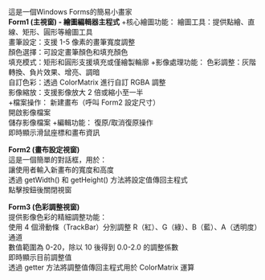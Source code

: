 這是一個Windows Forms的簡易小畫家\
**Form1 (主視窗) - 繪圖編輯器主程式**
+核心繪圖功能：
繪圖工具：提供點繪、直線、矩形、圓形等繪圖工具\
畫筆設定：支援 1-5 像素的畫筆寬度調整\
顏色選擇：可設定畫筆顏色和填充顏色\
填充模式：矩形和圓形支援填充或僅繪製輪廓
+影像處理功能：
色彩調整：灰階轉換、負片效果、增亮、調暗\
自訂色彩：透過 ColorMatrix 進行自訂 RGBA 調整\
影像縮放：支援影像放大 2 倍或縮小至一半\
+檔案操作：
新建畫布（呼叫 Form2 設定尺寸）\
開啟影像檔案\
儲存影像檔案
+編輯功能：
復原/取消復原操作\
即時顯示滑鼠座標和畫布資訊

**Form2 (畫布設定視窗)**\
這是一個簡單的對話框，用於：\
讓使用者輸入新畫布的寬度和高度\
透過 getWidth() 和 getHeight() 方法將設定值傳回主程式\
點擊按鈕後關閉視窗

**Form3 (色彩調整視窗)**\
提供影像色彩的精細調整功能：\
使用 4 個滑動條（TrackBar）分別調整 R（紅）、G（綠）、B（藍）、A（透明度） 通道\
數值範圍為 0-20，除以 10 後得到 0.0-2.0 的調整係數\
即時顯示目前調整值\
透過 getter 方法將調整值傳回主程式用於 ColorMatrix 運算
